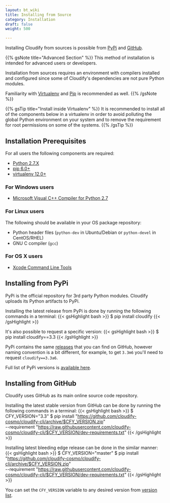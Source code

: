 ```yaml
---
layout: bt_wiki
title: Installing from Source
category: Installation
draft: false
weight: 500

---
```


Installing Cloudify from sources is possible from [PyPi](https://pypi.python.org/pypi)
and [GitHub](http://github.com/).

{{% gsNote title="Advanced Section" %}}
This method of installation is intended for advanced users or developers.

Installation from sources requires an environment with compilers installed and
configured since some of Cloudify's dependencies are not pure Python modules.

Familiarity with [Virtualenv](https://virtualenv.readthedocs.org/en/latest/) and [Pip](https://pip.pypa.io/en/stable/) is recommended as well.
{{% /gsNote %}}

{{% gsTip title="Install inside Virtualenv" %}}
It is recommended to install all of the components below in a virtualenv
in order to avoid polluting the global Python environment on your system and to
remove the requirement for root permissions on some of the systems.
{{% /gsTip %}}

## Installation Prerequisites
For all users the following components are required:

* [Python 2.7.X](https://www.python.org/downloads/)
* [pip 6.0+](https://pip.pypa.io/en/stable/installing/)
* [virtualenv 12.0+](https://virtualenv.readthedocs.org/en/latest/installation.html)

### For Windows users
* [Microsoft Visual C++ Compiler for Python 2.7](https://www.microsoft.com/en-us/download/details.aspx?id=44266)

### For Linux users
The following should be available in your OS package repository:

* Python header files (`python-dev` in Ubuntu/Debian or `python-devel` in CentOS/RHEL)
* GNU C compiler (`gcc`)

### For OS X users
* [Xcode Command Line Tools](https://developer.apple.com/library/ios/technotes/tn2339/_index.html#//apple_ref/doc/uid/DTS40014588-CH1-DOWNLOADING_COMMAND_LINE_TOOLS_IS_NOT_AVAILABLE_IN_XCODE_FOR_OS_X_10_9__HOW_CAN_I_INSTALL_THEM_ON_MY_MACHINE_)

## Installing from PyPi

PyPi is the official repository for 3rd party Python modules. Cloudify uploads
its Python artifacts to PyPi.

Installing the latest release from PyPi is done by running the following commands
in a terminal:
{{< gsHighlight bash >}}
$ pip install cloudify
{{< /gsHighlight >}}

It's also possible to request a specific version:
{{< gsHighlight bash >}}
$ pip install cloudify==3.3
{{< /gsHighlight >}}

PyPi contains the same [releases](https://github.com/cloudify-cosmo/cloudify-cli/tags) that you can find on GitHub, however naming convention
is a bit different, for example, to get `3.3m6` you'll need to request
`cloudify==3.3a6`.

Full list of PyPi versions is [available here](https://pypi.python.org/pypi/cloudify/json).

## Installing from GitHub

Cloudify uses GitHub as its main online source code repository.

Installing the latest stable version from GitHub can be done by running the following
commands in a terminal:
{{< gsHighlight bash >}}
$ CFY_VERSION="3.3"
$ pip install "https://github.com/cloudify-cosmo/cloudify-cli/archive/$CFY_VERSION.zip" \
  --requirement "https://raw.githubusercontent.com/cloudify-cosmo/cloudify-cli/$CFY_VERSION/dev-requirements.txt"
{{< /gsHighlight >}}

Installing latest bleeding edge release can be done in the similar manner:
{{< gsHighlight bash >}}
$ CFY_VERSION="master"
$ pip install "https://github.com/cloudify-cosmo/cloudify-cli/archive/$CFY_VERSION.zip" \
  --requirement "https://raw.githubusercontent.com/cloudify-cosmo/cloudify-cli/$CFY_VERSION/dev-requirements.txt"
{{< /gsHighlight >}}

You can set the `CFY_VERSION` variable to any desired version from [version list](https://github.com/cloudify-cosmo/cloudify-cli/tags).
